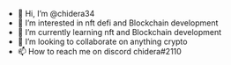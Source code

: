 - 👋 Hi, I’m @chidera34
- 👀 I’m interested in nft defi and Blockchain development
- 🌱 I’m currently learning nft and Blockchain development
- 💞️ I’m looking to collaborate on anything crypto
- 📫 How to reach me on discord chidera#2110

<!---
chidera34/chidera34 is a ✨ special ✨ repository because its `README.md` (this file) appears on your GitHub profile.
You can click the Preview link to take a look at your changes.
--->
